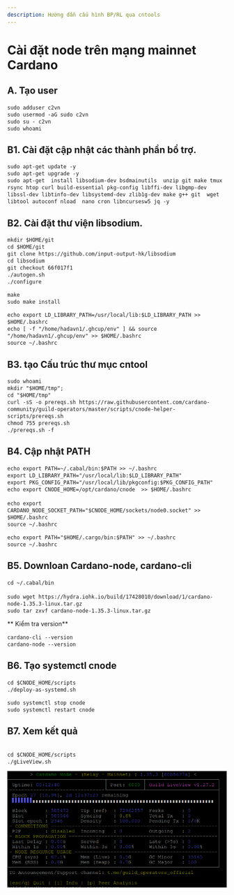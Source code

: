 ```yaml
---
description: Hướng dẫn cấu hình BP/RL qua cntools
---
```


# Cài đặt node trên mạng mainnet Cardano

## A. Tạo user
```
sudo adduser c2vn
sudo usermod -aG sudo c2vn
sudo su - c2vn
sudo whoami
```
## B1. Cài đặt cập nhật các thành phần bổ trợ. 
```
sudo apt-get update -y
sudo apt-get upgrade -y
sudo apt-get  install libsodium-dev bsdmainutils  unzip git make tmux rsync htop curl build-essential pkg-config libffi-dev libgmp-dev libssl-dev libtinfo-dev libsystemd-dev zlib1g-dev make g++ git  wget  libtool autoconf nload  nano cron libncursesw5 jq -y
```

## B2. Cài đặt thư viện libsodium.

```
mkdir $HOME/git	
cd $HOME/git	
git clone https://github.com/input-output-hk/libsodium	
cd libsodium	
git checkout 66f017f1	
./autogen.sh	
./configure	
```	

```		
make	
sudo make install	
```	
```	
echo export LD_LIBRARY_PATH=/usr/local/lib:$LD_LIBRARY_PATH >> $HOME/.bashrc
echo [ -f "/home/hadavn1/.ghcup/env" ] && source "/home/hadavn1/.ghcup/env" >> $HOME/.bashrc 
source ~/.bashrc
```



## B3. tạo Cấu trúc thư mục cntool
```
sudo whoami
mkdir "$HOME/tmp";
cd "$HOME/tmp"
curl -sS -o prereqs.sh https://raw.githubusercontent.com/cardano-community/guild-operators/master/scripts/cnode-helper-scripts/prereqs.sh       
chmod 755 prereqs.sh
./prereqs.sh -f
```



## B4. Cập nhật PATH

```
echo export PATH=~/.cabal/bin:$PATH >> ~/.bashrc
export LD_LIBRARY_PATH="/usr/local/lib:$LD_LIBRARY_PATH" 
export PKG_CONFIG_PATH="/usr/local/lib/pkgconfig:$PKG_CONFIG_PATH"
echo export CNODE_HOME=/opt/cardano/cnode  >> $HOME/.bashrc

echo export CARDANO_NODE_SOCKET_PATH="$CNODE_HOME/sockets/node0.socket" >> $HOME/.bashrc
source ~/.bashrc
```


```
echo export PATH="$HOME/.cargo/bin:$PATH" >> ~/.bashrc
source ~/.bashrc
```


## B5. Downloan Cardano-node, cardano-cli

```
cd ~/.cabal/bin

sudo wget https://hydra.iohk.io/build/17428010/download/1/cardano-node-1.35.3-linux.tar.gz
sudo tar zxvf cardano-node-1.35.3-linux.tar.gz
```
** Kiểm tra version**

```
cardano-cli --version
cardano-node --version
```

## B6. Tạo systemctl cnode

```
cd $CNODE_HOME/scripts
./deploy-as-systemd.sh
```

```
sudo systemctl stop cnode
sudo systemctl restart cnode
```
## B7. Xem kết quả

```

cd $CNODE_HOME/scripts
./gLiveView.sh
```

![](img/gLv.png)



